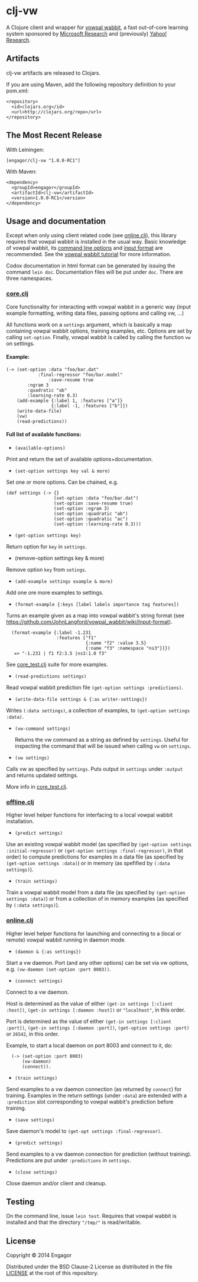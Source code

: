 # clj-vw

A Clojure client and wrapper for [vowpal
wabbit](https://github.com/JohnLangford/vowpal_wabbit/wiki), a fast out-of-core learning system
sponsored by [Microsoft Research](http://research.microsoft.com/en-us/) and (previously) [Yahoo!
Research](http://research.yahoo.com/node/1914).

## Artifacts

clj-vw artifacts are released to Clojars.

If you are using Maven, add the following repository definition to your pom.xml:

```
<repository>
  <id>clojars.org</id>
  <url>http://clojars.org/repo</url>
</repository>
```

## The Most Recent Release

With Leiningen:

```
[engagor/clj-vw "1.0.0-RC1"]
```

With Maven:

```
<dependency>
  <groupId>engagor</groupId>
  <artifactId>clj-vw</artifactId>
  <version>1.0.0-RC1</version>
</dependency>
```

## Usage and documentation

Except when only using client related code (see [online.clj](src/clj_vw/online.clj)), this
library requires that vowpal wabbit is installed in the usual way.  Basic knowledge of vowpal
wabbit, its [command line
options](https://github.com/JohnLangford/vowpal_wabbit/wiki/Command-line-arguments) and [input
format](https://github.com/JohnLangford/vowpal_wabbit/wiki/Input-format) are recommended. See the
[vowpal wabbit tutorial](https://github.com/JohnLangford/vowpal_wabbit/wiki/Tutorial) for more
information.

Codox documentation in html format can be generated by issuing the command `lein doc`. Documentation
files will be put under `doc`. There are three namespaces.

### [core.clj](src/clj-vw/core.clj)

Core functionality for interacting with vowpal wabbit in a generic way (input example formatting,
writing data files, passing options and calling vw, ...)

All functions work on a `settings` argument, which is basically a map containing vowpal wabbit
options, training examples, etc. Options are set by calling `set-option`. Finally, vowpal wabbit is
called by calling the function `vw` on settings.

#### Example:

```
(-> (set-option :data "foo/bar.dat"
    		:final-regressor "foo/bar.model"
               	:save-resume true
		:ngram 3
		:quadratic "ab"
		:learning-rate 0.3)
    (add-example {:label 1, :features ["a"]}
                 {:label -1, :features ["b"]})
    (write-data-file)
    (vw)
    (read-predictions))
```

#### Full list of available functions:

* `(available-options)`

Print and return the set of available options+documentation.

* `(set-option settings key val & more)`

Set one or more options. Can be chained, e.g.

```
(def settings (-> {}
                  (set-option :data "foo/bar.dat")
                  (set-option :save-resume true)
                  (set-option :ngram 3)
                  (set-option :quadratic "ab")
                  (set-option :quadratic "ac")
                  (set-option :learning-rate 0.3)))
```

* `(get-option settings key)`

Return option for `key` in `settings`.

* (remove-option settings key & more)

Remove option `key` from `setings`.

* `(add-example settings example & more)`

Add one ore more examples to settings.

* `(format-example {:keys [label labels importance tag features])`

Turns an example given as a map into vowpal wabbit's string format (see
https://github.com/JohnLangford/vowpal_wabbit/wiki/Input-format).

```
  (format-example {:label -1.231
                   :features ["f1"
                              {:name "f2" :value 3.5}
                              {:name "f3" :namespace "ns3"}]})
   => "-1.231 | f1 f2:3.5 |ns3:1.0 f3"
```

See [core_test.clj](test/clj-vw/core_test.clj) suite for more examples.


* `(read-predictions settings)`

Read vowpal wabbit prediction file `(get-option settings :predictions)`.

* `(write-data-file settings & {:as writer-settings})`

Writes `(:data settings)`, a collection of examples, to `(get-option settings :data)`.

* `(vw-command settings)`

  Returns the vw command as a string as defined by `settings`. Useful for inspecting the command
  that will be issued when calling `vw` on `settings`.

* `(vw settings)`

Calls vw as specified by `settings`. Puts output in `settings` under `:output` and returns
updated settings.

More info in [core_test.clj](test/clj-vw/core_test.clj).

### [offline.clj](src/clj-vw/offline.clj)
    
Higher level helper functions for interfacing to a local vowpal wabbit installation.

* `(predict settings)`

Use an existing vowpal wabbit model (as specified by `(get-option settings :initial-regressor)` or
`(get-option settings :final-regressor)`, in that order) to compute predictions for examples in a
data file (as specified by `(get-option settings :data)`) or in memory (as spefified by `(:data
settings)`).

* `(train settings)`

Train a vowpal wabbit model from a data file (as specified by `(get-option settings :data)`) or from
a collection of in memory examples (as specified by `(:data settings)`).

### [online.clj](src/clj-vw/online.clj)

Higher level helper functions for launching and connecting to a (local or remote) vowpal wabbit
running in daemon mode.

* `(daemon & {:as settings})`

Start a vw daemon. Port (and any other options) can be set via vw options, e.g. `(vw-daemon
(set-option :port 8003))`.

* `(connect settings)`

Connect to a vw daemon. 

Host is determined as the value of either `(get-in settings [:client :host])`, `(get-in
settings [:daemon :host])` or `"localhost"`, in this order.

Port is determined as the value of either `(get-in settings [:client :port])`, `(get-in
settings [:daemon :port])`, `(get-option settings :port)` or `26542`, in this order.

Example, to start a local daemon on port 8003 and connect to it, do:

```
  (-> (set-option :port 8003) 
      (vw-daemon) 
      (connect)).
```
* `(train settings)`

Send examples to a vw daemon connection (as returned by `connect`) for training. Examples in the
return settings (under `:data`) are extended with a `:prediction` slot corresponding to vowpal
wabbit's prediction before training.

* `(save settings)`

Save daemon's model to `(get-opt settings :final-regressor)`.

* `(predict settings)`

Send examples to a vw daemon connection for prediction (without training). Predictions are put under
`:predictions` in `settings`.

* `(close settings)`

Close daemon and/or client and cleanup.

## Testing

On the command line, issue `lein test`. Requires that vowpal wabbit is installed and that the
directory `"/tmp/"` is read/writable.

## License

Copyright © 2014 Engagor

Distributed under the BSD Clause-2 License as distributed in the file [LICENSE](LICENSE) at
the root of this repository.
